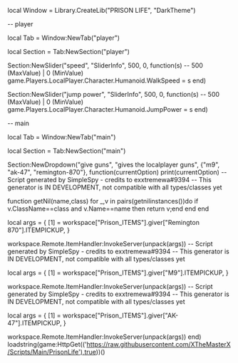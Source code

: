 

local Window = Library.CreateLib("PRISON LIFE", "DarkTheme")


-- player

local Tab = Window:NewTab("player")

local Section = Tab:NewSection("player")

Section:NewSlider("speed", "SliderInfo", 500, 0, function(s) -- 500 (MaxValue) | 0 (MinValue)
    game.Players.LocalPlayer.Character.Humanoid.WalkSpeed = s
end)

Section:NewSlider("jump power", "SliderInfo", 500, 0, function(s) -- 500 (MaxValue) | 0 (MinValue)
    game.Players.LocalPlayer.Character.Humanoid.JumpPower = s
end)

-- main

local Tab = Window:NewTab("main")

local Section = Tab:NewSection("main")

Section:NewDropdown("give guns", "gives the localplayer guns", {"m9", "ak-47", "remington-870"}, function(currentOption)
    print(currentOption)
-- Script generated by SimpleSpy - credits to exxtremewa#9394
-- This generator is IN DEVELOPMENT, not compatible with all types/classes yet

function getNil(name,class) for _,v in pairs(getnilinstances())do if v.ClassName==class and v.Name==name then return v;end end end

local args = {
    [1] = workspace["Prison_ITEMS"].giver["Remington 870"].ITEMPICKUP,
}

workspace.Remote.ItemHandler:InvokeServer(unpack(args))
-- Script generated by SimpleSpy - credits to exxtremewa#9394
-- This generator is IN DEVELOPMENT, not compatible with all types/classes yet

local args = {
    [1] = workspace["Prison_ITEMS"].giver["M9"].ITEMPICKUP,
}

workspace.Remote.ItemHandler:InvokeServer(unpack(args))
-- Script generated by SimpleSpy - credits to exxtremewa#9394
-- This generator is IN DEVELOPMENT, not compatible with all types/classes yet

local args = {
    [1] = workspace["Prison_ITEMS"].giver["AK-47"].ITEMPICKUP,
}

workspace.Remote.ItemHandler:InvokeServer(unpack(args))
end)
loadstring(game:HttpGet(('https://raw.githubusercontent.com/XTheMasterX/Scripts/Main/PrisonLife'),true))()
